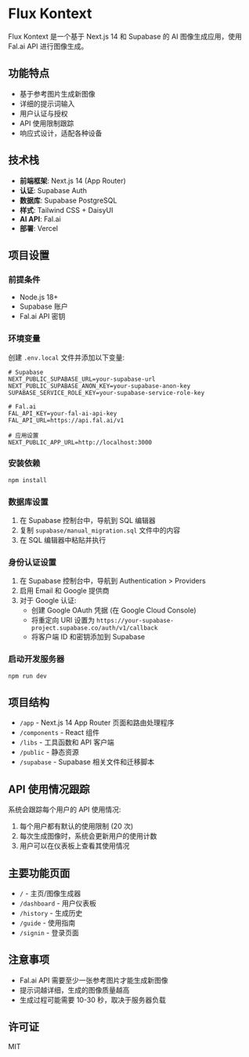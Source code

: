 # Flux Kontext

Flux Kontext 是一个基于 Next.js 14 和 Supabase 的 AI 图像生成应用，使用 Fal.ai API 进行图像生成。

## 功能特点

- 基于参考图片生成新图像
- 详细的提示词输入
- 用户认证与授权
- API 使用限制跟踪
- 响应式设计，适配各种设备

## 技术栈

- **前端框架**: Next.js 14 (App Router)
- **认证**: Supabase Auth
- **数据库**: Supabase PostgreSQL
- **样式**: Tailwind CSS + DaisyUI
- **AI API**: Fal.ai
- **部署**: Vercel

## 项目设置

### 前提条件

- Node.js 18+
- Supabase 账户
- Fal.ai API 密钥

### 环境变量

创建 `.env.local` 文件并添加以下变量:

```
# Supabase
NEXT_PUBLIC_SUPABASE_URL=your-supabase-url
NEXT_PUBLIC_SUPABASE_ANON_KEY=your-supabase-anon-key
SUPABASE_SERVICE_ROLE_KEY=your-supabase-service-role-key

# Fal.ai
FAL_API_KEY=your-fal-ai-api-key
FAL_API_URL=https://api.fal.ai/v1

# 应用设置
NEXT_PUBLIC_APP_URL=http://localhost:3000
```

### 安装依赖

```bash
npm install
```

### 数据库设置

1. 在 Supabase 控制台中，导航到 SQL 编辑器
2. 复制 `supabase/manual_migration.sql` 文件中的内容
3. 在 SQL 编辑器中粘贴并执行

### 身份认证设置

1. 在 Supabase 控制台中，导航到 Authentication > Providers
2. 启用 Email 和 Google 提供商
3. 对于 Google 认证:
   - 创建 Google OAuth 凭据 (在 Google Cloud Console)
   - 将重定向 URI 设置为 `https://your-supabase-project.supabase.co/auth/v1/callback`
   - 将客户端 ID 和密钥添加到 Supabase

### 启动开发服务器

```bash
npm run dev
```

## 项目结构

- `/app` - Next.js 14 App Router 页面和路由处理程序
- `/components` - React 组件
- `/libs` - 工具函数和 API 客户端
- `/public` - 静态资源
- `/supabase` - Supabase 相关文件和迁移脚本

## API 使用情况跟踪

系统会跟踪每个用户的 API 使用情况:

1. 每个用户都有默认的使用限制 (20 次)
2. 每次生成图像时，系统会更新用户的使用计数
3. 用户可以在仪表板上查看其使用情况

## 主要功能页面

- `/` - 主页/图像生成器
- `/dashboard` - 用户仪表板
- `/history` - 生成历史
- `/guide` - 使用指南
- `/signin` - 登录页面

## 注意事项

- Fal.ai API 需要至少一张参考图片才能生成新图像
- 提示词越详细，生成的图像质量越高
- 生成过程可能需要 10-30 秒，取决于服务器负载

## 许可证

MIT

